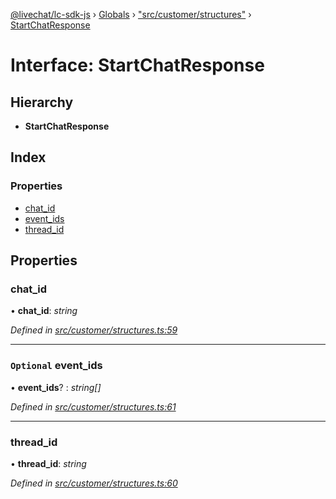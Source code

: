 [@livechat/lc-sdk-js](../README.md) › [Globals](../globals.md) › ["src/customer/structures"](../modules/_src_customer_structures_.md) › [StartChatResponse](_src_customer_structures_.startchatresponse.md)

# Interface: StartChatResponse

## Hierarchy

* **StartChatResponse**

## Index

### Properties

* [chat_id](_src_customer_structures_.startchatresponse.md#chat_id)
* [event_ids](_src_customer_structures_.startchatresponse.md#optional-event_ids)
* [thread_id](_src_customer_structures_.startchatresponse.md#thread_id)

## Properties

###  chat_id

• **chat_id**: *string*

*Defined in [src/customer/structures.ts:59](https://github.com/livechat/lc-sdk-js/blob/04572ce/src/customer/structures.ts#L59)*

___

### `Optional` event_ids

• **event_ids**? : *string[]*

*Defined in [src/customer/structures.ts:61](https://github.com/livechat/lc-sdk-js/blob/04572ce/src/customer/structures.ts#L61)*

___

###  thread_id

• **thread_id**: *string*

*Defined in [src/customer/structures.ts:60](https://github.com/livechat/lc-sdk-js/blob/04572ce/src/customer/structures.ts#L60)*
